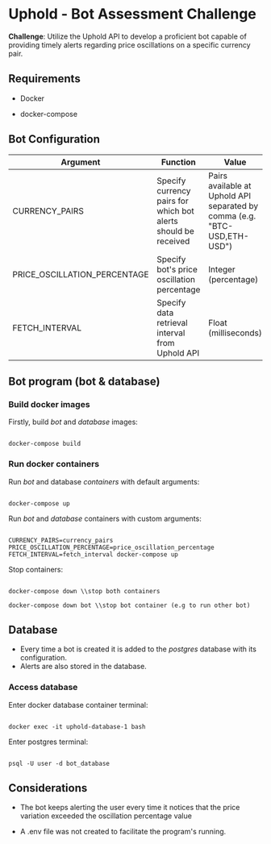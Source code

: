 
# Uphold - Bot Assessment Challenge

  

**Challenge**: Utilize the Uphold API to develop a proficient bot capable of providing timely alerts regarding price oscillations on a specific currency pair.

  

## Requirements

  

- Docker

  

- docker-compose

  

## Bot Configuration

  

| **Argument**                 | **Function**                                                    | **Value**                                                                  | **Default** |
|------------------------------|-----------------------------------------------------------------|----------------------------------------------------------------------------|-------------|
| CURRENCY_PAIRS               | Specify currency pairs for which  bot alerts should be received | Pairs available at Uphold API  separated by comma (e.g. "BTC-USD,ETH-USD") | BTC-USD     |
| PRICE_OSCILLATION_PERCENTAGE | Specify bot's price oscillation  percentage                     | Integer (percentage)                                                       | 0.01        |
| FETCH_INTERVAL               | Specify data retrieval interval  from Uphold API                | Float (milliseconds)                                                       | 5000        |

## Bot program (bot & database)

  

### Build docker images

  

Firstly, build *bot* and *database* images:

  

```

docker-compose build

```

  

### Run docker containers

  

Run *bot* and database *containers* with default arguments:

  

```

docker-compose up

```

  

Run *bot* and *database* containers with custom arguments:

  

```

CURRENCY_PAIRS=currency_pairs PRICE_OSCILLATION_PERCENTAGE=price_oscillation_percentage FETCH_INTERVAL=fetch_interval docker-compose up

```

  

Stop containers:

  

```

docker-compose down \\stop both containers

docker-compose down bot \\stop bot container (e.g to run other bot)

```

  

## Database

  

 - Every time a bot is created it is added to the *postgres* database
   with its configuration.
 - Alerts are also stored in the database.

  

### Access database

  

Enter docker database container terminal:

  

```

docker exec -it uphold-database-1 bash

```

  

Enter postgres terminal:

  

```

psql -U user -d bot_database

```

  

## Considerations

  

- The bot keeps alerting the user every time it notices that the price variation exceeded the oscillation percentage value

- A .env file was not created to facilitate the program's running.